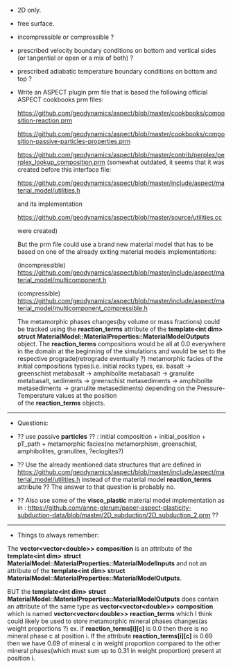 - 2D only.
- free surface.
- incompressible or compressible ?
- prescribed velocity boundary conditions on bottom and vertical sides (or tangential or open or a mix of both) ?
- prescribed adiabatic temperature boundary conditions on bottom and top ?
  
- Write an ASPECT plugin prm file that is based the following official ASPECT cookbooks prm files: 

   https://github.com/geodynamics/aspect/blob/master/cookbooks/composition-reaction.prm

   https://github.com/geodynamics/aspect/blob/master/cookbooks/composition-passive-particles-properties.prm

   https://github.com/geodynamics/aspect/blob/master/contrib/perplex/perplex_lookup_composition.prm
   (somewhat outdated, it seems that it was created before this interface file:

    https://github.com/geodynamics/aspect/blob/master/include/aspect/material_model/utilities.h

    and its implementation

    https://github.com/geodynamics/aspect/blob/master/source/utilities.cc

    were created)

    But the prm file could use a brand new material model that has to be based on one of the already
    exiting material models implementations:

    (incompressible)
    https://github.com/geodynamics/aspect/blob/master/include/aspect/material_model/multicomponent.h

    (compressible)
    https://github.com/geodynamics/aspect/blob/master/include/aspect/material_model/multicomponent_compressible.h

    The metamorphic phases changes(by volume or mass fractions) could be tracked using the __reaction_terms__
    attribute of the  __template\<int dim\>__ __struct__ __MaterialModel::MaterialProperties::MaterialModelOutputs__ 
    object. The __reaction_terms__ compositions would be all at 0.0 everywhere in the domain at the beginning 
    of the simulations and would be set to the respective prograde(retrograde eventually ?) metamorphic facies
    of the initial compositions types(i.e. initial rocks types, ex. basalt -> greenschist metabasalt -> 
    amphibolite metabasalt -> granulite metabasalt, sediments -> greenschist metasediments -> amphibolite
    metasediments -> granulite metasediments) depending on the Pressure-Temperature values at the position\
    of the __reaction_terms__ objects. 

-----------------------------------------------------------------
- Questions:

- ?? use passive __particles__ ?? : initial composition + initial_position + pT_path + 
metamorphic facies(no metamorphism, greenschist, amphibolites, granulites, ?eclogites?)

-  ?? Use the already mentioned data structures that are defined in
https://github.com/geodynamics/aspect/blob/master/include/aspect/material_model/utilities.h
instead of the material model __reaction_terms__ attribute ?? The answer to that question is probably no.
 
- ?? Also use some of the __visco_plastic__ material model implementation as in :
https://github.com/anne-glerum/paper-aspect-plasticity-subduction-data/blob/master/2D_subduction/2D_subduction_2.prm ??
 
------------------------------------------------------------------
- Things to always remember:
 
The __vector\<vector\<double\>\>__ __composition__ is an attribute of the __template\<int dim\>__ __struct__ __MaterialModel::MaterialProperties::MaterialModelInputs__
and not an attribute of the __template\<int dim\>__ __struct__ __MaterialModel::MaterialProperties::MaterialModelOutputs__.

BUT the __template\<int dim\>__ __struct__ __MaterialModel::MaterialProperties::MaterialModelOutputs__ does contain
an attribute of the same type as __vector\<vector\<double\>\>__ __composition__ which is named __vector\<vector\<double\>\>__ __reaction_terms__ which I think could likely be used to store metamorphic mineral phases changes(as weight proportions ?) ex. if __reaction_terms[i][c]__ is 0.0 then there is no mineral phase c at position i. If the attribute __reaction_terms[i][c]__ is 0.69 then we have 0.69 of mineral c in weight proportion compared to the other mineral phases(which must sum up to 0.31 in weight proportion) present at position i.
